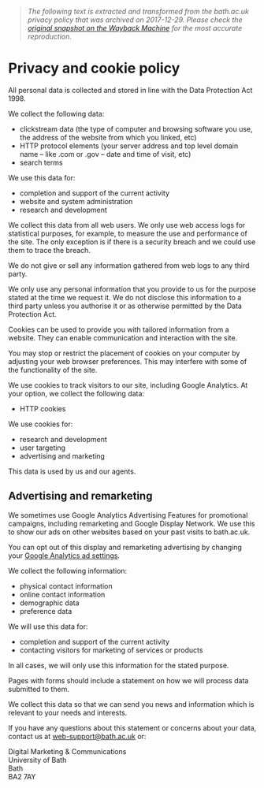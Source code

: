 > *The following text is extracted and transformed from the bath.ac.uk privacy policy that was archived on 2017-12-29. Please check the [original snapshot on the Wayback Machine](https://web.archive.org/web/20171229141701id_/http%3A//www.bath.ac.uk/web/privacy) for the most accurate reproduction.*

# Privacy and cookie policy

All personal data is collected and stored in line with the Data Protection Act 1998.

We collect the following data:

  * clickstream data (the type of computer and browsing software you use, the address of the website from which you linked, etc)
  * HTTP protocol elements (your server address and top level domain name – like .com or .gov – date and time of visit, etc)
  * search terms



We use this data for:

  * completion and support of the current activity
  * website and system administration
  * research and development



We collect this data from all web users. We only use web access logs for statistical purposes, for example, to measure the use and performance of the site. The only exception is if there is a security breach and we could use them to trace the breach.

We do not give or sell any information gathered from web logs to any third party.

We only use any personal information that you provide to us for the purpose stated at the time we request it. We do not disclose this information to a third party unless you authorise it or as otherwise permitted by the Data Protection Act.

Cookies can be used to provide you with tailored information from a website. They can enable communication and interaction with the site.

You may stop or restrict the placement of cookies on your computer by adjusting your web browser preferences. This may interfere with some of the functionality of the site.

We use cookies to track visitors to our site, including Google Analytics. At your option, we collect the following data:

  * HTTP cookies



We use cookies for:

  * research and development
  * user targeting
  * advertising and marketing



This data is used by us and our agents.

## Advertising and remarketing

We sometimes use Google Analytics Advertising Features for promotional campaigns, including remarketing and Google Display Network. We use this to show our ads on other websites based on your past visits to bath.ac.uk.

You can opt out of this display and remarketing advertising by changing your [Google Analytics ad settings](https://www.google.com/settings/u/0/ads/authenticated).

We collect the following information:

  * physical contact information
  * online contact information
  * demographic data
  * preference data



We will use this data for:

  * completion and support of the current activity
  * contacting visitors for marketing of services or products



In all cases, we will only use this information for the stated purpose. 

Pages with forms should include a statement on how we will process data submitted to them.

We collect this data so that we can send you news and information which is relevant to your needs and interests.

If you have any questions about this statement or concerns about your data, contact us at [web-support@bath.ac.uk](mailto:web-support@bath.ac.uk) or:

Digital Marketing & Communications  
University of Bath  
Bath  
BA2 7AY
